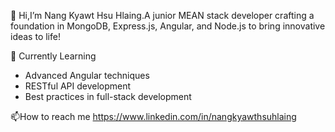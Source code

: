 👋 Hi,I’m Nang Kyawt Hsu Hlaing.A junior MEAN stack developer crafting a foundation in MongoDB, Express.js, Angular, and Node.js to bring innovative ideas to life!

🧩 Currently Learning
- Advanced Angular techniques
- RESTful API development
- Best practices in full-stack development

📫How to reach me https://www.linkedin.com/in/nangkyawthsuhlaing

